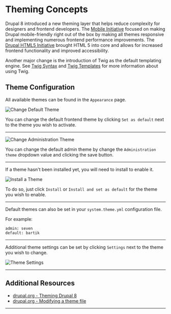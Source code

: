 # Theming Concepts

Drupal 8 introduced a new theming layer that helps reduce complexity for
designers and frontend developers. The [Mobile Initiative](https://groups.drupal.org/mobile/drupal-8) focused on making Drupal mobile-friendly right out of the box by making all themes responsive and implementing numerous frontend performance improvements. The [Drupal HTML5 Initiative](https://groups.drupal.org/html5) brought HTML 5 into core and allows for increased frontend functionality and improved accessibility.

Another major change is the introduction of Twig as the default templating engine.
See [Twig Syntax](3.3-twig-syntax.md) and [Twig Templates](3.4-twig-templates.md) for more information about using Twig.

## Theme Configuration

All available themes can be found in the `Appearance` page.

![Change Default Theme](images/appearance-1.png "Change Default Theme")

You can change the default frontend theme by clicking `Set as default` next to the theme
you wish to activate.

---

![Change Administration Theme](images/appearance-2.png "Change Administration Theme")

You can change the default admin theme by change the `Administration theme`
dropdown value and clicking the save button.

---

If a theme hasn't been installed yet, you will need to install to enable it.

![Install a Theme](images/appearance-2.png "Install a Theme")

To do so, just click `Install` or `Install and set as default` for the theme
you wish to enable.

---

Default themes can also be set in your `system.theme.yml` configuration file.

For example:
```
admin: seven
default: bartik
```

---

Additional theme settings can be set by clicking `Settings` next to the theme
you wish to change.

![Theme Settings](images/theme-settings.png "Theme Settings")

---

## Additional Resources
- [drupal.org - Theming Drupal 8](https://www.drupal.org/docs/8/theming)
- [drupal.org - Modifying a theme file](https://www.drupal.org/docs/8/theming-drupal-8/modifying-attributes-in-a-theme-file)

---
